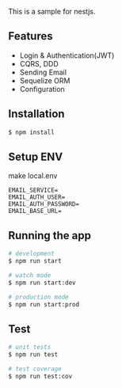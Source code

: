 This is a sample for nestjs.

## Features

- Login & Authentication(JWT)
- CQRS, DDD
- Sending Email
- Sequelize ORM
- Configuration

## Installation

```bash
$ npm install
```

## Setup ENV

make local.env

```=text
EMAIL_SERVICE=
EMAIL_AUTH_USER=
EMAIL_AUTH_PASSWORD=
EMAIL_BASE_URL=
```

## Running the app

```bash
# development
$ npm run start

# watch mode
$ npm run start:dev

# production mode
$ npm run start:prod
```

## Test

```bash
# unit tests
$ npm run test

# test coverage
$ npm run test:cov
```

